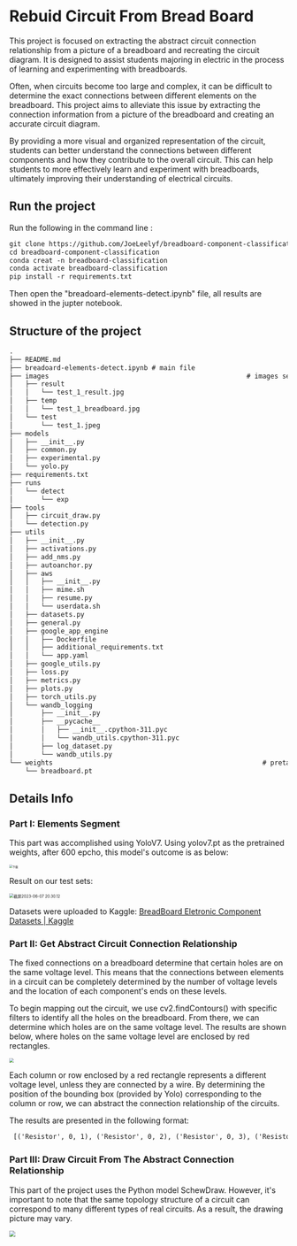 # Rebuid Circuit From Bread Board

This project is focused on extracting the abstract circuit connection relationship from a picture of a breadboard and recreating the circuit diagram. It is designed to assist students majoring in electric in the process of learning and experimenting with breadboards.

Often, when circuits become too large and complex, it can be difficult to determine the exact connections between different elements on the breadboard. This project aims to alleviate this issue by extracting the connection information from a picture of the breadboard and creating an accurate circuit diagram.

By providing a more visual and organized representation of the circuit, students can better understand the connections between different components and how they contribute to the overall circuit. This can help students to more effectively learn and experiment with breadboards, ultimately improving their understanding of electrical circuits.

## Run the project

Run the following in the command line :

```txt
git clone https://github.com/JoeLeelyf/breadboard-component-classification.git
cd breadboard-component-classification
conda creat -n breadboard-classification
conda activate breadboard-classification
pip install -r requirements.txt
```

Then open the "breadoard-elements-detect.ipynb" file, all results are showed in the jupter notebook.



## Structure of the project

```txt
.
├── README.md
├── breadoard-elements-detect.ipynb # main file
├── images 													# images sets
│   ├── result
│   │   └── test_1_result.jpg
│   ├── temp
│   │   └── test_1_breadboard.jpg
│   └── test
│       └── test_1.jpeg
├── models
│   ├── __init__.py
│   ├── common.py
│   ├── experimental.py
│   └── yolo.py
├── requirements.txt
├── runs
│   └── detect
│       └── exp
├── tools
│   ├── circuit_draw.py
│   └── detection.py
├── utils
│   ├── __init__.py
│   ├── activations.py
│   ├── add_nms.py
│   ├── autoanchor.py
│   ├── aws
│   │   ├── __init__.py
│   │   ├── mime.sh
│   │   ├── resume.py
│   │   └── userdata.sh
│   ├── datasets.py
│   ├── general.py
│   ├── google_app_engine
│   │   ├── Dockerfile
│   │   ├── additional_requirements.txt
│   │   └── app.yaml
│   ├── google_utils.py
│   ├── loss.py
│   ├── metrics.py
│   ├── plots.py
│   ├── torch_utils.py
│   └── wandb_logging
│       ├── __init__.py
│       ├── __pycache__
│       │   ├── __init__.cpython-311.pyc
│       │   └── wandb_utils.cpython-311.pyc
│       ├── log_dataset.py
│       └── wandb_utils.py
└── weights 													# pretained weights
    └── breadboard.pt
```



## Details Info

### Part I: Elements Segment

This part was accomplished using YoloV7. Using yolov7.pt as the pretrained weights, after 600 epcho, this model's outcome is as below:

<img src="https://other-file-access-by-internet.oss-cn-beijing.aliyuncs.com/%E4%B8%8B%E8%BD%BD.png?Expires=1686145078&OSSAccessKeyId=TMP.3Kh8NuFbJtfZeGMMM4noJ1grHcc1EqP71VYy2mrD6rAMP6o9wXptiitJxCs7GHod8mqEMLLckNoveKYictMDc67bVws8PR&Signature=CVMB%2FwCMrhJLmT8maSiR6253xlo%3D" alt="下载" style="zoom:36%;" />

Result on our test sets:

<img src="https://other-file-access-by-internet.oss-cn-beijing.aliyuncs.com/%E6%88%AA%E5%B1%8F2023-06-07%2020.30.12.png?Expires=1686145063&OSSAccessKeyId=TMP.3Kh8NuFbJtfZeGMMM4noJ1grHcc1EqP71VYy2mrD6rAMP6o9wXptiitJxCs7GHod8mqEMLLckNoveKYictMDc67bVws8PR&Signature=YyQV2WQIRhM7Csb%2BcTYTwILuzIk%3D" alt="截屏2023-06-07 20.30.12" style="zoom:50%;" />

Datasets were uploaded to Kaggle: [BreadBoard Eletronic Component Datasets | Kaggle](https://www.kaggle.com/datasets/lyfjoelee/breadboard-eletronic-component-datasets)



### Part II: Get Abstract Circuit Connection Relationship

The fixed connections on a breadboard determine that certain holes are on the same voltage level. This means that the connections between elements in a circuit can be completely determined by the number of voltage levels and the location of each component's ends on these levels.

To begin mapping out the circuit, we use cv2.findContours() with specific filters to identify all the holes on the breadboard. From there, we can determine which holes are on the same voltage level. The results are shown below, where holes on the same voltage level are enclosed by red rectangles.

<img src="https://other-file-access-by-internet.oss-cn-beijing.aliyuncs.com/output.png?Expires=1686144987&OSSAccessKeyId=TMP.3Kh8NuFbJtfZeGMMM4noJ1grHcc1EqP71VYy2mrD6rAMP6o9wXptiitJxCs7GHod8mqEMLLckNoveKYictMDc67bVws8PR&Signature=Utk1rNu6Wa7oregnw68Pf6uSPhY%3D" style="zoom:50%;" />

Each column or row enclosed by a red rectangle represents a different voltage level, unless they are connected by a wire. By determining the position of the bounding box (provided by Yolo) corresponding to the column or row, we can abstract the connection relationship of the circuits.

The results are presented in the following format:

```txt
 [('Resistor', 0, 1), ('Resistor', 0, 2), ('Resistor', 0, 3), ('Resistor', 1, 3), ('Resistor', 2, 4), ('Resistor', 1, 4)]
```



### Part III: Draw Circuit From The Abstract Connection Relationship

This part of the project uses the Python model SchewDraw. However, it's important to note that the same topology structure of a circuit can correspond to many different types of real circuits. As a result, the drawing picture may vary.

<img src="https://other-file-access-by-internet.oss-cn-beijing.aliyuncs.com/output1.png?Expires=1686145015&OSSAccessKeyId=TMP.3Kh8NuFbJtfZeGMMM4noJ1grHcc1EqP71VYy2mrD6rAMP6o9wXptiitJxCs7GHod8mqEMLLckNoveKYictMDc67bVws8PR&Signature=Ao9VdY%2FBCgXDuyrNvXkm952ckcU%3D" style="zoom:70%;" />